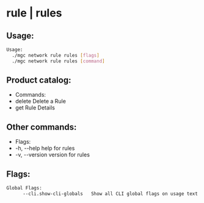 # rule | rules

## Usage:
```bash
Usage:
  ./mgc network rule rules [flags]
  ./mgc network rule rules [command]
```

## Product catalog:
- Commands:
- delete      Delete a Rule
- get         Rule Details

## Other commands:
- Flags:
- -h, --help      help for rules
- -v, --version   version for rules

## Flags:
```bash
Global Flags:
      --cli.show-cli-globals   Show all CLI global flags on usage text
```


